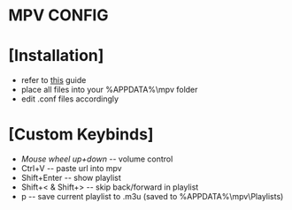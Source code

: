 # MPV CONFIG

<h1>[Installation]</h1>

* refer to [this](https://github.com/kpganon/Guides/blob/master/MPV%20Guide%20v1.0.txt) guide
* place all files into your %APPDATA%\mpv folder
* edit .conf files accordingly

<h1>[Custom Keybinds]</h1>

* *Mouse wheel up+down* -- volume control
* Ctrl+V -- paste url into mpv
* Shift+Enter -- show playlist
* Shift+< & Shift+> -- skip back/forward in playlist
* p -- save current playlist to .m3u (saved to %APPDATA%\mpv\Playlists)
